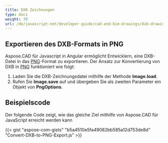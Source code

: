 ```yaml
---
title: DXB Zeichnungen
type: docs
weight: 70
url: /de/javascript-net/developer-guide/cad-and-bim-drawings/dxb-drawings/
---
```


## **Exportieren des DXB-Formats in PNG**

Aspose.CAD für Javascript in Angular ermöglicht Entwicklern, eine DXB-Datei in das [PNG](https://docs.fileformat.com/image/png/)-Format zu exportieren.
Der Ansatz zur Konvertierung von DXB in [PNG](https://docs.fileformat.com/image/png/) funktioniert wie folgt:

1. Laden Sie die DXB-Zeichnungsdatei mithilfe der Methode **Image.load**.
2. Rufen Sie **Image.save** auf und übergeben Sie als zweiten Parameter ein Objekt von **PngOptions**.

## Beispielscode

Der folgende Code zeigt, wie das gleiche Ziel mithilfe von Aspose.CAD für JavaScript erreicht werden kann

{{< gist "aspose-com-gists" "b5a4510e5fa49082bb585a12d753de8d" "Convert-DXB-to-PNG-Export.js" >}}
